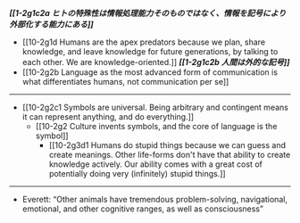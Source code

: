 ***[[1-2g1c2a ヒトの特殊性は情報処理能力そのものではなく、情報を記号により外部化する能力にある]]***
  - [[10-2g1d Humans are the apex predators because we plan, share knowledge, and leave knowledge for future generations, by talking to each other. We are knowledge-oriented.]]
		***[[1-2g1c2b 人間は外的な記号]]***
- [[10-2g2b Language as the most advanced form of communication is what differentiates humans, not communication per se]]
---
- [[10-2g2c1 Symbols are universal. Being arbitrary and contingent means it can represent anything, and do everything.]]
  - [[10-2g2 Culture invents symbols, and the core of language is the symbol]]
    - [[10-2g3d1 Humans do stupid things because we can guess and create meanings. Other life-forms don't have that ability to create knowledge actively. Our ability comes with a great cost of potentially doing very (infinitely) stupid things.]]
---
- Everett: “Other animals have tremendous problem-solving, navigational, emotional, and other cognitive ranges, as well as consciousness”
